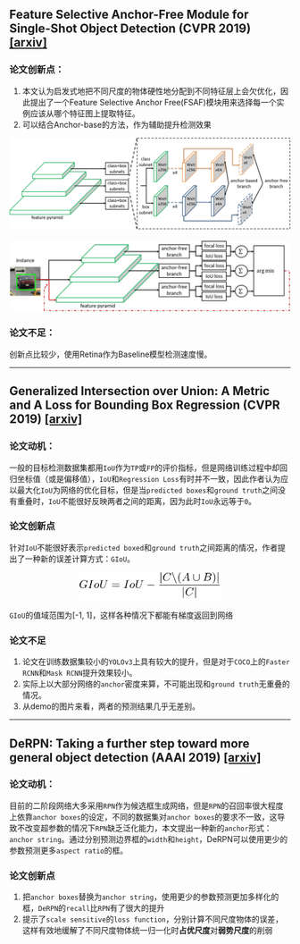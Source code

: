 ## Feature Selective Anchor-Free Module for Single-Shot Object Detection (CVPR 2019) [\[arxiv\]](https://arxiv.org/abs/1903.00621)

### 论文创新点：

1. 本文认为启发式地把不同尺度的物体硬性地分配到不同特征层上会欠优化，因此提出了一个Feature Selective Anchor Free(FSAF)模块用来选择每一个实例应该从哪个特征图上提取特征。
2. 可以结合Anchor-base的方法，作为辅助提升检测效果

![FSAF](imgs/FSAF_1.jpg)
&nbsp;
![FSAF](imgs/FSAF_2.jpg)

### 论文不足：

创新点比较少，使用Retina作为Baseline模型检测速度慢。

---

## Generalized Intersection over Union: A Metric and A Loss for Bounding Box Regression (CVPR 2019) [\[arxiv\]](https://arxiv.org/abs/1902.09630)

### 论文动机：

一般的目标检测数据集都用`IoU`作为`TP`或`FP`的评价指标，但是网络训练过程中却回归坐标值（或是偏移值），`IoU`和`Regression Loss`有时并不一致，因此作者认为应以最大化`IoU`为网络的优化目标，但是当`predicted boxes`和`ground truth`之间没有重叠时，`IoU`不能很好反映两者之间的距离，因为此时`IoU`永远等于`0`。

### 论文创新点

针对`IoU`不能很好表示`predicted boxed`和`ground truth`之间距离的情况，作者提出了一种新的误差计算方式：`GIoU`。

<p align="center">
  <img src="imgs/giou_1.jpg" height="50px" />
</p>

`GIoU`的值域范围为\[-1, 1\]，这样各种情况下都能有梯度返回到网络

### 论文不足

1. 论文在训练数据集较小的`YOLOv3`上具有较大的提升，但是对于`COCO`上的`Faster RCNN`和`Mask RCNN`提升效果较小。
2. 实际上以大部分网络的`anchor`密度来算，不可能出现和`ground truth`无重叠的情况。
3. 从demo的图片来看，两者的预测结果几乎无差别。

---

## DeRPN: Taking a further step toward more general object detection (AAAI 2019) [\[arxiv\]](https://arxiv.org/abs/1811.06700)

### 论文动机：

目前的二阶段网络大多采用`RPN`作为候选框生成网络，但是`RPN`的召回率很大程度上依靠`anchor boxes`的设定，不同的数据集对`anchor boxes`的要求不一致，这导致不改变超参数的情况下`RPN`缺乏泛化能力，本文提出一种新的`anchor`形式：`anchor string`。通过分别预测边界框的`width`和`height`，DeRPN可以使用更少的参数预测更多`aspect ratio`的框。

### 论文创新点

1. 把`anchor boxes`替换为`anchor string`，使用更少的参数预测更加多样化的框，`DeRPN`的`recall`比`RPN`有了很大的提升
2. 提示了`scale sensitive`的`loss function`，分别计算不同尺度物体的误差，这样有效地缓解了不同尺度物体统一归一化时**占优尺度**对**弱势尺度**的削弱
